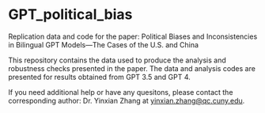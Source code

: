 # GPT_political_bias
Replication data and code for the paper: Political Biases and Inconsistencies in Bilingual GPT Models—The Cases of the U.S. and China

This repository contains the data used to produce the analysis and robustness checks presented in the paper. The data and analysis codes are presented for results obtained from GPT 3.5 and GPT 4. 

If you need additional help or have any quesitons, please contact the corresponding author: Dr. Yinxian Zhang at <yinxian.zhang@qc.cuny.edu>.
